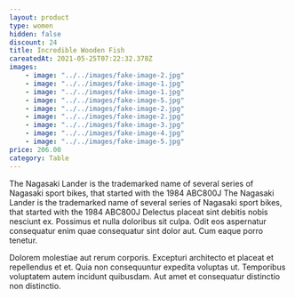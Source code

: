 ```yaml
---
layout: product
type: women
hidden: false
discount: 24
title: Incredible Wooden Fish
careatedAt: 2021-05-25T07:22:32.378Z
images:
    - image: "../../images/fake-image-2.jpg"
    - image: "../../images/fake-image-1.jpg"
    - image: "../../images/fake-image-1.jpg"
    - image: "../../images/fake-image-5.jpg"
    - image: "../../images/fake-image-2.jpg"
    - image: "../../images/fake-image-2.jpg"
    - image: "../../images/fake-image-3.jpg"
    - image: "../../images/fake-image-4.jpg"
    - image: "../../images/fake-image-5.jpg"
price: 206.00
category: Table
---
```

The Nagasaki Lander is the trademarked name of several series of Nagasaki sport bikes, that started with the 1984 ABC800J
The Nagasaki Lander is the trademarked name of several series of Nagasaki sport bikes, that started with the 1984 ABC800J
Delectus placeat sint debitis nobis nesciunt ex. Possimus et nulla doloribus sit culpa. Odit eos aspernatur consequatur enim quae consequatur sint dolor aut. Cum eaque porro tenetur.
 Dolorem molestiae aut rerum corporis. Excepturi architecto et placeat et repellendus et et. Quia non consequuntur expedita voluptas ut. Temporibus voluptatem autem incidunt quibusdam. Aut amet et consequatur distinctio non distinctio.
